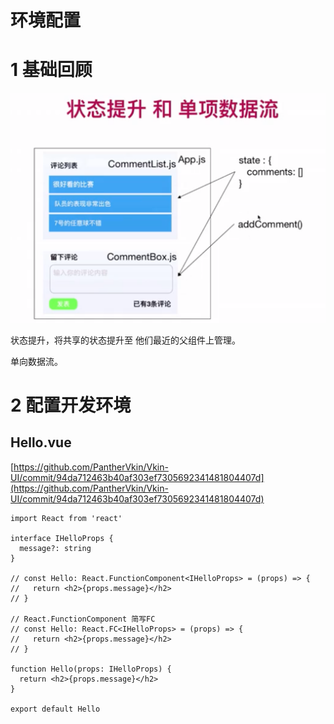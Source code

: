 # 环境配置 
# 1 基础回顾

![](../.gitbook/assets/1655995405745-82d912e9-abd5-439c-832e-800c2a4ef6cb.png)

状态提升，将共享的状态提升至 他们最近的父组件上管理。

单向数据流。



# 2 配置开发环境

## Hello.vue

[https://github.com/PantherVkin/Vkin-UI/commit/94da712463b40af303ef7305692341481804407d](https://github.com/PantherVkin/Vkin-UI/commit/94da712463b40af303ef7305692341481804407d)

    import React from 'react'
    
    interface IHelloProps {
      message?: string
    }
    
    // const Hello: React.FunctionComponent<IHelloProps> = (props) => {
    //   return <h2>{props.message}</h2>
    // }
    
    // React.FunctionComponent 简写FC
    // const Hello: React.FC<IHelloProps> = (props) => {
    //   return <h2>{props.message}</h2>
    // }
    
    function Hello(props: IHelloProps) {
      return <h2>{props.message}</h2>
    }
    
    export default Hello